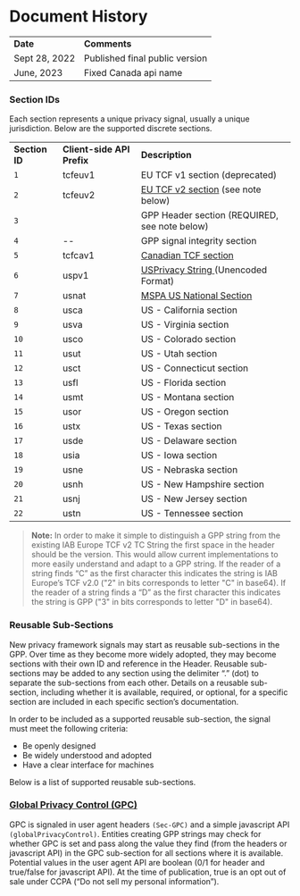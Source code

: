 
# Document History
<table>
  <tr>
    <td><strong>Date</strong></td>
    <td><strong>Comments</strong></td>
  </tr>
  <tr>
	  <td>Sept 28, 2022</td>    
    <td>Published final public version</td>
  </tr>
	  <tr>
	  <td>June, 2023</td>    
    <td>Fixed Canada api name</td>
  </tr>
  </table>
  
### Section IDs

Each section represents a unique privacy signal, usually a unique jurisdiction. Below are the supported discrete sections.

  <table>
  <tr>
    <td><strong>Section ID</strong></td>
    <td><strong>Client-side API Prefix</strong></td>
    <td><strong>Description</strong></td>
  </tr>
  <tr>
    <td><code>1</code></td>
    <td>tcfeuv1</td>
    <td>EU TCF v1 section (deprecated)</td>
  </tr>
  <tr>
    <td><code>2</code></td>
    <td>tcfeuv2</td>
    <td><a href="https://github.com/InteractiveAdvertisingBureau/Global-Privacy-Platform/tree/main/Sections/EEA">EU TCF v2 section</a> (see note below)</td>
  </tr>
  <tr>
    <td><code>3</code></td>
    <td></td>
    <td>GPP Header section (REQUIRED, see note below)</td>
  </tr>
  <tr>
    <td><code>4</code></td>
    <td>--</td>
    <td>GPP signal integrity section</td>
      </tr>
  <tr>
    <td><code>5</code></td>
    <td>tcfcav1</td>
    <td><a href="https://github.com/InteractiveAdvertisingBureau/Global-Privacy-Platform/tree/main/Sections/Canada">Canadian TCF section</a></td>
  </tr>
  <tr>
    <td><code>6</code></td>
    <td>uspv1</td>
    <td><a href="https://github.com/InteractiveAdvertisingBureau/USPrivacy/blob/master/CCPA/US%20Privacy%20String.md">USPrivacy String </a>(Unencoded Format)</td>
  </tr>
  <tr>
    <td><code>7</code></td>
    <td>usnat</td>
    <td><a href="https://github.com/InteractiveAdvertisingBureau/Global-Privacy-Platform/tree/main/Sections/US-National">MSPA US National Section</a></td>
  </tr>
  <tr>
    <td><code>8</code></td>
    <td>usca</td>
    <td>US - California section </td>
     </tr>
  <tr>
    <td><code>9</code></td>
    <td>usva</td>
    <td>US - Virginia section </td>
      </tr>
  <tr>
    <td><code>10</code></td>
    <td>usco</td>
    <td>US - Colorado section </td>
  </tr>
  <tr>
    <td><code>11</code></td>
    <td>usut</td>
    <td>US - Utah section </td>
  </tr>
  <tr>
    <td><code>12</code></td>
    <td>usct</td>
    <td>US - Connecticut section </td>
     </td>
     </td>
  </tr>
<tr>
    <td><code>13</code></td>
    <td>usfl</td>
    <td>US - Florida section </td>
     </td>
     </td>
<tr>
    <td><code>14</code></td>
    <td>usmt</td>
    <td>US - Montana section </td>
     </td>
     </td>
  </tr>
 <tr>
    <td><code>15</code></td>
    <td>usor</td>
    <td>US - Oregon section </td>
     </td>
     </td>
  </tr>
 <tr>
    <td><code>16</code></td>
    <td>ustx</td>
    <td>US - Texas section </td>
     </td>
     </td>
  </tr>
<tr>
    <td><code>17</code></td>
    <td>usde</td>
    <td>US - Delaware section </td>
     </td>
     </td>
  </tr>
 <tr>
    <td><code>18</code></td>
    <td>usia</td>
    <td>US - Iowa section </td>
     </td>
     </td>
  </tr>
 <tr>
    <td><code>19</code></td>
    <td>usne</td>
    <td>US - Nebraska section </td>
     </td>
     </td>
  </tr>
 <tr>
    <td><code>20</code></td>
    <td>usnh</td>
    <td>US - New Hampshire section </td>
     </td>
     </td>
  </tr>
 <tr>
    <td><code>21</code></td>
    <td>usnj</td>
    <td>US - New Jersey section </td>
     </td>
     </td>
  </tr>
 <tr>
    <td><code>22</code></td>
    <td>ustn</td>
    <td>US - Tennessee section </td>
     </td>
     </td>
  </tr>
</table>

>**Note:** In order to make it simple to distinguish a GPP string from the existing IAB Europe TCF  v2 TC String the first space in the header should be the version. This would allow current implementations to more easily understand and adapt to a GPP string. If the reader of a string finds “C” as the first character this indicates the string is IAB Europe’s TCF v2.0 ("2" in bits corresponds to letter "C" in base64). If the reader of a string finds a “D” as the first character this indicates the string is GPP ("3" in bits corresponds to letter "D" in base64). 


### Reusable Sub-Sections

New privacy framework signals may start as reusable sub-sections in the GPP. Over time as they become more widely adopted, they may become sections with their own ID and reference in the Header. Reusable sub-sections may be added to any section using the delimiter “.” (dot) to separate the sub-sections from each other. Details on a reusable sub-section, including whether it is available, required, or optional, for a specific section are included in each specific section’s documentation.
 
 
In order to be included as a supported reusable sub-section, the signal must meet the following criteria: 

- Be openly designed
- Be widely understood and adopted
- Have a clear interface for machines


Below is a list of supported reusable sub-sections. 

### [Global Privacy Control (GPC)](https://globalprivacycontrol.github.io/gpc-spec/)

GPC is signaled in user agent headers `(Sec-GPC)` and a simple javascript API `(globalPrivacyControl)`. Entities creating GPP strings may check for whether GPC is set and pass along the value they find (from the headers or javascript API) in the GPC sub-section for all sections where it is available. Potential values in the user agent API are boolean (0/1 for header and true/false for javascript API). At the time of publication, true is an opt out of sale under CCPA (“Do not sell my personal information”).

